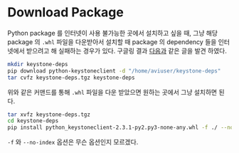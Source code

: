 # Download Package

Python package 를 인터넷이 사용 불가능한 곳에서 설치하고 싶을 때, 그냥 해당 package 
의 `.whl` 파일을 다운받아서 설치할 때 package 의 dependency 들을 인터넷에서 
받으려고 해 실패하는 경우가 있다. 구글링 결과 [다음과](https://stackoverflow.com/questions/36725843/installing-python-packages-without-internet-and-using-source-code-as-tar-gz-and) 
같은 글을 발견 하였다.

```sh
mkdir keystone-deps
pip download python-keystoneclient -d "/home/aviuser/keystone-deps"
tar cvfz keystone-deps.tgz keystone-deps
```

위와 같은 커맨드를 통해 `.whl` 파일을 다운 받았으면 원하는 곳에서 그냥 설치하면 된다.

```sh
tar xvfz keystone-deps.tgz
cd keystone-deps
pip install python_keystoneclient-2.3.1-py2.py3-none-any.whl -f ./ --no-index
```

`-f` 와 `--no-index` 옵션은 무슨 옵션인지 모르겠다.
